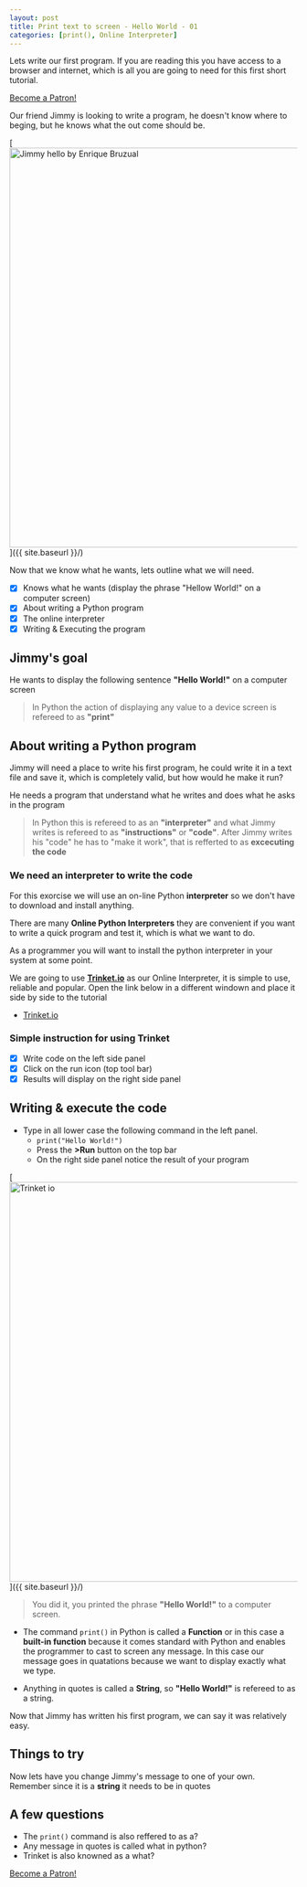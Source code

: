 ```yaml
---
layout: post
title: Print text to screen - Hello World - 01
categories: [print(), Online Interpreter]
---
```


Lets write our first program. If you are reading this you have access to a browser and internet, which is all you are going to need for this first short tutorial.

<a href="https://www.patreon.com/bePatron?u=15482170" data-patreon-widget-type="become-patron-button">Become a Patron!</a><script async src="https://c6.patreon.com/becomePatronButton.bundle.js"></script>

Our friend Jimmy is looking to write a program, he doesn't know where to beging, but he knows what the out come should be.

[<img src="{{ site.baseurl }}/images/jimmy_hello.png" alt="Jimmy hello by Enrique Bruzual" style="width: 700px;"/>]({{ site.baseurl }}/)

Now that we know what he wants, lets outline what we will need.

* [x] Knows what he wants (display the phrase "Hellow World!" on a computer screen)
* [x] About writing a Python program
* [x] The online interpreter
* [x] Writing & Executing the program

## Jimmy's goal

He wants to display the following sentence **"Hello World!"** on a computer screen

> In Python the action of displaying any value to a device screen is refereed to as **"print"**

## About writing a Python program

Jimmy will need a place to write his first program, he could write it in a text file and save it, which is completely valid, but how would he make it run?

He needs a program that understand what he writes and does what he asks in the program

> In Python this is refereed to as an **"interpreter"** and what Jimmy writes is refereed to as **"instructions"** or **"code"**. After Jimmy writes his "code" he has to "make it work", that is refferted to as **excecuting the code**

### We need an interpreter to write the code

For this exorcise we will use an on-line Python **interpreter** so we don't have to download and install anything.

There are many **Online Python Interpreters** they are convenient if you want to write a quick program and test it, which is what we want to do.

As a programmer you will want to install the python interpreter in your system at some point.

We are going to use **[Trinket.io](https://trinket.io/embed/python3/c0a3e920df)** as our Online Interpreter, it is simple to use, reliable and popular. Open the link below in a different windown and place it side by side to the tutorial

* [Trinket.io](https://trinket.io/embed/python3/c0a3e920df)

### Simple instruction for using Trinket

* [x] Write code on the left side panel
* [x] Click on the run icon (top tool bar)
* [x] Results will display on the right side panel

## Writing & execute the code

* Type in all lower case the following command in the left panel.
  * `print("Hello World!")`
  * Press the **>Run** button on the top bar
  * On the right side panel notice the result of your program

[<img src="{{ site.baseurl }}/images/trinket.io-01.png" alt="Trinket io" style="width: 700px;"/>]({{ site.baseurl }}/)

> You did it, you printed the phrase **"Hello World!"** to a computer screen.

* The command `print()` in Python is called a **Function** or in this case a **built-in function** because it comes standard with Python and enables the programmer to cast to screen any message. In this case our message goes in quatations because we want to display exactly what we type.

* Anything in quotes is called a **String**, so **"Hello World!"** is refereed to as a string.

Now that Jimmy has written his first program, we can say it was relatively easy.

## Things to try

Now lets have you change Jimmy's message to one of your own. Remember since it is a **string** it needs to be in quotes

## A few questions

* The `print()` command is also reffered to as a?
* Any message in quotes is called what in python?
* Trinket is also knowned as a what?

<a href="https://www.patreon.com/bePatron?u=15482170" data-patreon-widget-type="become-patron-button">Become a Patron!</a><script async src="https://c6.patreon.com/becomePatronButton.bundle.js"></script>
